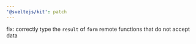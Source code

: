 ```yaml
---
'@sveltejs/kit': patch
---
```


fix: correctly type the `result` of `form` remote functions that do not accept data
